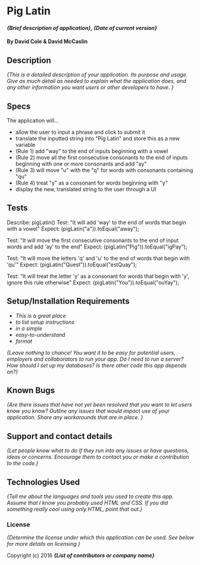 # Pig Latin

#### _{Brief description of application}, {Date of current version}_

#### By David Cole & David McCaslin

## Description

_{This is a detailed description of your application. Its purpose and usage.  Give as much detail as needed to explain what the application does, and any other information you want users or other developers to have. }_

## Specs

The application will...
* allow the user to input a phrase and click to submit it
* translate the inputted string into "Pig Latin" and store this as a new variable
* (Rule 1) add "way" to the end of inputs beginning with a vowel
* (Rule 2) move all the first consecutive consonants to the end of inputs beginning with one or more consonants and add "ay"
* (Rule 3) will move "u" with the "q" for words with consonants containing "qu"
* (Rule 4) treat "y" as a consonant for words beginning with "y"
* display the new, translated string to the user through a UI

## Tests
Describe: pigLatin()
Test: "It will add 'way' to the end of words that begin with a vowel"
Expect: (pigLatin("a")).toEqual("away");

Test: "It will move the first consecutive consonants to the end of input words and add 'ay' to the end"
Expect: (pigLatin("Pig")).toEqual("igPay");

Test: "It will move the letters 'q' and 'u' to the end of words that begin with 'qu'"
Expect: (pigLatin("Quest")).toEqual("estQuay");

Test: "It will treat the letter 'y' as a consonant for words that begin with 'y', ignore this rule otherwise"
Expect: (pigLatin("You")).toEqual("ouYay");



## Setup/Installation Requirements

* _This is a great place_
* _to list setup instructions_
* _in a simple_
* _easy-to-understand_
* _format_

_{Leave nothing to chance! You want it to be easy for potential users, employers and collaborators to run your app. Do I need to run a server? How should I set up my databases? Is there other code this app depends on?}_

## Known Bugs

_{Are there issues that have not yet been resolved that you want to let users know you know?  Outline any issues that would impact use of your application.  Share any workarounds that are in place. }_

## Support and contact details

_{Let people know what to do if they run into any issues or have questions, ideas or concerns.  Encourage them to contact you or make a contribution to the code.}_

## Technologies Used

_{Tell me about the languages and tools you used to create this app. Assume that I know you probably used HTML and CSS. If you did something really cool using only HTML, point that out.}_

### License

*{Determine the license under which this application can be used.  See below for more details on licensing.}*

Copyright (c) 2016 **_{List of contributors or company name}_**